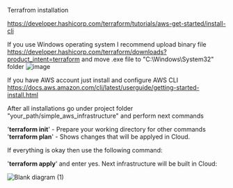 Terrafrom installation

https://developer.hashicorp.com/terraform/tutorials/aws-get-started/install-cli

If you use Windows operating system I recommend upload binary file https://developer.hashicorp.com/terraform/downloads?product_intent=terraform and move .exe file to "C:\Windows\System32" folder
![image](https://user-images.githubusercontent.com/63021874/218686342-e97376c0-bcff-48d8-b7a5-58582966502c.png)

If you have AWS account just install and configure AWS CLI https://docs.aws.amazon.com/cli/latest/userguide/getting-started-install.html

After all installations go under project folder "your_path/simple_aws_infrastructure" and perform next commands

'**terraform init**' - Prepare your working directory for other commands  
'**terraform plan**' - Shows changes that will be applyed in Cloud.

If everything is okay then use the following command:

'**terraform apply**' and enter yes.
Next infrastructure will be built in Cloud:


![Blank diagram (1)](https://user-images.githubusercontent.com/63021874/218695079-13139e2d-9f94-4773-990f-0cf876aaff66.png)


